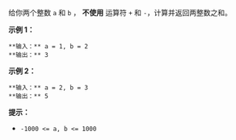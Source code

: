 给你两个整数 `a` 和 `b` ， **不使用** 运算符 `+` 和 `-` ​​​​​​​，计算并返回两整数之和。



**示例 1：**

    
    
    **输入：** a = 1, b = 2
    **输出：** 3
    

**示例 2：**

    
    
    **输入：** a = 2, b = 3
    **输出：** 5
    



**提示：**

  * `-1000 <= a, b <= 1000`

